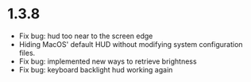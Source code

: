 # 1.3.8
* Fix bug: hud too near to the screen edge
* Hiding MacOS' default HUD without modifying system configuration files.
* Fix bug: implemented new ways to retrieve brightness
* Fix bug: keyboard backlight hud working again
